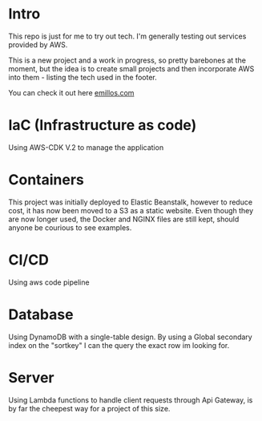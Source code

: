 # Intro
This repo is just for me to try out tech.
I'm generally testing out services provided by AWS.

This is a new project and a work in progress, so pretty barebones at the moment, but the idea is to create small projects and then incorporate AWS into them - listing the tech used in the footer.

You can check it out here [emillos.com](http://emillos.com/)

# IaC (Infrastructure as code)
Using AWS-CDK V.2 to manage the application 

# Containers
This project was initially deployed to Elastic Beanstalk, however to reduce cost, it has now been moved to a S3 as a static website.
Even though they are now longer used, the Docker and NGINX files are still kept, should anyone be courious to see examples.

# CI/CD
Using aws code pipeline

# Database
Using DynamoDB with a single-table design.
By using a Global secondary index on the "sortkey" I can the query the exact row im looking for.

# Server
Using Lambda functions to handle client requests through Api Gateway, is by far the cheepest way for a project of this size.